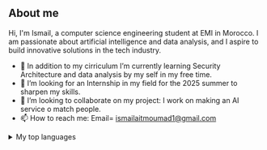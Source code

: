 ## About me 

Hi, I'm Ismail, a computer science engineering student at EMI in Morocco. I am passionate about artificial intelligence and data analysis, and I aspire to build innovative solutions in the tech industry.
- 🌱 In addition to my cirriculum I’m currently learning Security Architecture and data analysis by my self in my free time.
- 🤔 I’m looking for an Internship in my field for the 2025 summer to sharpen my skills.
- 👯 I’m looking to collaborate on my project: I work on making an AI service o match people.
- 📫 How to reach me: Email= ismailaitmoumad1@gmail.com
<details>
<summary>My top languages</summary>

| Rank | Languages |
|-----:|-----------|
|     1| Java      |
|     2| Python    |
|     3| SQL       |
|     4| C         |
|     5| JavaScript|  
|     6| Php       |
|     7| Prolog    |
|     8| R         |





</details>

<!--
**Ismailtnt/Ismailtnt** is a ✨ _special_ ✨ repository because its `README.md` (this file) appears on your GitHub profile.

Here are some ideas to get you started:

- 🔭 I’m currently working on ...
- 🌱 I’m currently learning ...
- 👯 I’m looking to collaborate on ...
- 🤔 I’m looking for help with ...
- 💬 Ask me about ...
- 📫 How to reach me: ...
- 😄 Pronouns: ...
- ⚡ Fun fact: ...
-->
